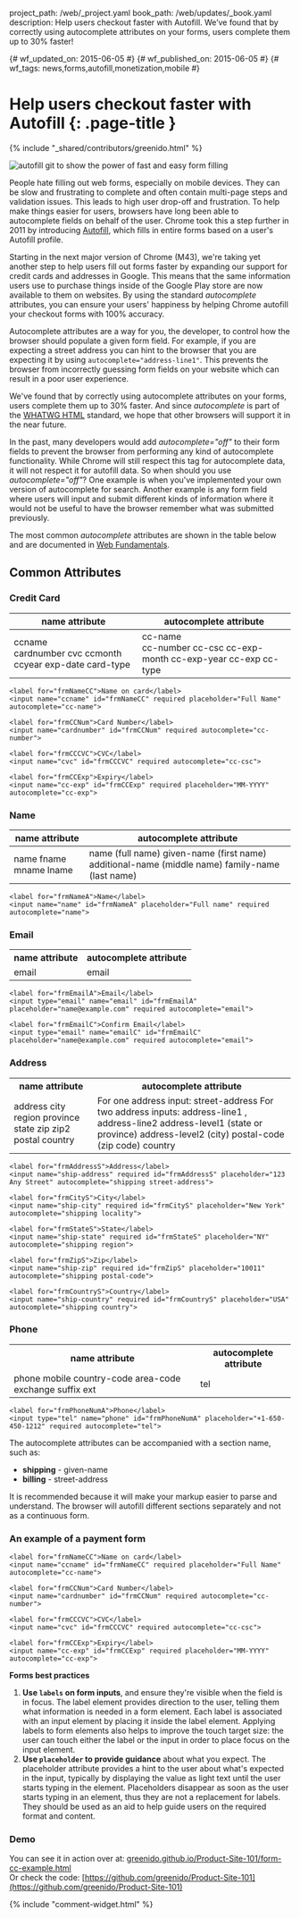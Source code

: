 project_path: /web/_project.yaml
book_path: /web/updates/_book.yaml
description: Help users checkout faster with Autofill. We’ve found that by correctly using autocomplete attributes on your forms, users complete them up to 30% faster!

{# wf_updated_on: 2015-06-05 #}
{# wf_published_on: 2015-06-05 #}
{# wf_tags: news,forms,autofill,monetization,mobile #}

# Help users checkout faster with Autofill {: .page-title }

{% include "_shared/contributors/greenido.html" %}

<img src="/web/updates/images/2015-06-05-checkout-faster-with-autofill/autofill-1.gif" alt="autofill git to show the power of fast and easy form filling" class="attempt-right">

People hate filling out web forms, especially on mobile devices. They can be
slow and frustrating to complete and often contain multi-page steps and
validation issues. This leads to high user drop-off and frustration. To help
make things easier for users, browsers have long been able to autocomplete
fields on behalf of the user. Chrome took this a step further in 2011 by
introducing [Autofill](https://support.google.com/chrome/answer/142893?hl=en),
which fills in entire forms based on a user's Autofill profile.

Starting in the next major version of Chrome (M43), we're taking yet another
step to help users fill out forms faster by expanding our support for credit
cards and addresses in Google. This means that the same information users use to
purchase things inside of the Google Play store are now available to them on
websites. By using the standard _autocomplete_ attributes, you can ensure your
users' happiness by helping Chrome autofill your checkout forms with 100%
accuracy.

Autocomplete attributes are a way for you, the developer, to control how the
browser should populate a given form field.  For example, if you are expecting a
street address you can hint to the browser that you are expecting it by using
`autocomplete="address-line1"`. This prevents the browser from incorrectly
guessing form fields on your website which can result in a poor user experience.

We've found that by correctly using autocomplete attributes on your forms, users
complete them up to 30% faster. And since _autocomplete_ is part of the [WHATWG
](https://html.spec.whatwg.org/multipage/forms.html#autofill)[HTML](https://html.spec.whatwg.org/multipage/forms.html#autofill)
standard, we hope that other browsers will support it in the near future.  


In the past, many developers would add _autocomplete="off"_ to their form fields
to prevent the browser from performing any kind of autocomplete functionality.
While Chrome will still respect this tag for autocomplete data, it will not
respect it for autofill data. So when should you use _autocomplete="off"_? One
example is when you've implemented your own version of autocomplete for search.
Another example is any form field where users will input and submit different
kinds of information where it would not be useful to have the browser remember
what was submitted previously.

The most common _autocomplete_ attributes are shown in the table below and are
documented in [Web Fundamentals](/web/fundamentals/design-and-ui/input/).

## Common Attributes

### Credit Card

<table class="">
  <thead>
    <tr>
      <th>
        name attribute
      </th>
      <th>
        autocomplete attribute
      </th>
    </tr>
  </thead>
  <tbody>
    <tr>
      <td>
        ccname<br>
        cardnumber  
        cvc  
        ccmonth  
        ccyear  
        exp-date  
        card-type
      </td>
      <td>
        cc-name<br>
        cc-number  
        cc-csc  
        cc-exp-month  
        cc-exp-year  
        cc-exp  
        cc-type
      </td>
    </tr>
  </tbody>
</table>


    <label for="frmNameCC">Name on card</label>
    <input name="ccname" id="frmNameCC" required placeholder="Full Name" autocomplete="cc-name">
    
    <label for="frmCCNum">Card Number</label>
    <input name="cardnumber" id="frmCCNum" required autocomplete="cc-number">
    
    <label for="frmCCCVC">CVC</label>
    <input name="cvc" id="frmCCCVC" required autocomplete="cc-csc">
    
    <label for="frmCCExp">Expiry</label>
    <input name="cc-exp" id="frmCCExp" required placeholder="MM-YYYY" autocomplete="cc-exp">
    

### Name

<table class="">
<thead>
  <tr>
    <th>name attribute</th>
    <th>autocomplete attribute</th>
  </tr>
</thead>

<tr>
<td>
name  
fname  
mname  
lname
</td>
<td>
name (full name)  
given-name (first name)  
additional-name (middle name)  
family-name (last name)
</td>
</tr>
</table>


    <label for="frmNameA">Name</label>
    <input name="name" id="frmNameA" placeholder="Full name" required autocomplete="name">
    

### Email

<table>
<tr>
<th>
name attribute
</th>
<th>
autocomplete attribute
</th>
</tr>
<tr>
<td>
email
</td>
<td>
email
</td>
</tr>
</table>


    <label for="frmEmailA">Email</label>
    <input type="email" name="email" id="frmEmailA" placeholder="name@example.com" required autocomplete="email">
    
    <label for="frmEmailC">Confirm Email</label>
    <input type="email" name="emailC" id="frmEmailC" placeholder="name@example.com" required autocomplete="email">
    

### Address

<table>
<tr>
<th markdown="block">
name attribute
</th>
<th>
autocomplete attribute
</th>
</tr>
<tr>
<td>
address  
city  
region  
province  
state  
zip  
zip2  
postal  
country
</td>
<td>
For one address input: street-address  
For two address inputs: address-line1 , address-line2  
address-level1 (state or province)  
address-level2 (city)  
postal-code (zip code)  
country
</td>
</tr>
</table>


    <label for="frmAddressS">Address</label>
    <input name="ship-address" required id="frmAddressS" placeholder="123 Any Street" autocomplete="shipping street-address">
    
    <label for="frmCityS">City</label>
    <input name="ship-city" required id="frmCityS" placeholder="New York" autocomplete="shipping locality">
    
    <label for="frmStateS">State</label>
    <input name="ship-state" required id="frmStateS" placeholder="NY" autocomplete="shipping region">
    
    <label for="frmZipS">Zip</label>
    <input name="ship-zip" required id="frmZipS" placeholder="10011" autocomplete="shipping postal-code">
    
    <label for="frmCountryS">Country</label>
    <input name="ship-country" required id="frmCountryS" placeholder="USA" autocomplete="shipping country">
    


### Phone

<table>
<tr>
<th>
name attribute
</th>
<th>
autocomplete attribute
</th>
</tr>
<tr>
<td markdown="block">
phone  
mobile  
country-code  
area-code  
exchange  
suffix  
ext
</td>
<td markdown="block">
tel
</td>
</tr>
</table>


    <label for="frmPhoneNumA">Phone</label>
    <input type="tel" name="phone" id="frmPhoneNumA" placeholder="+1-650-450-1212" required autocomplete="tel">
    


The autocomplete attributes can be accompanied with a section name, such as:

* **shipping** - given-name
* **billing**  - street-address<br/>

It is recommended because it will make your markup easier to parse and
understand. The browser will autofill different sections separately and not as a
continuous form.

### An example of a payment form


    <label for="frmNameCC">Name on card</label>
    <input name="ccname" id="frmNameCC" required placeholder="Full Name" autocomplete="cc-name">
    
    <label for="frmCCNum">Card Number</label>
    <input name="cardnumber" id="frmCCNum" required autocomplete="cc-number">
    
    <label for="frmCCCVC">CVC</label>
    <input name="cvc" id="frmCCCVC" required autocomplete="cc-csc">
    
    <label for="frmCCExp">Expiry</label>
    <input name="cc-exp" id="frmCCExp" required placeholder="MM-YYYY" autocomplete="cc-exp">
    

**Forms best practices**

1. **Use `labels` on form inputs**, and ensure they're visible when the
   field is in focus. The label element provides direction to the user, telling
   them what information is needed in a form element. Each label is associated
   with an input element by placing it inside the label element. Applying labels
   to form elements also helps to improve the touch target size: the user can
   touch either the label or the input in order to place focus on the input
   element.
1. **Use `placeholder` to provide guidance** about what you expect. The
   placeholder attribute provides a hint to the user about what's expected in
   the input, typically by displaying the value as light text until the user
   starts typing in the element. Placeholders disappear as soon as the user
   starts typing in an element, thus they are not a replacement for labels. They
   should be used as an aid to help guide users on the required format and
   content.

### Demo

You can see it in action over at:
[greenido.github.io/Product-Site-101/form-cc-example.html](https://greenido.github.io/Product-Site-101/form-cc-example.html)  
Or check the code:
[https://github.com/greenido/Product-Site-101](https://github.com/greenido/Product-Site-101)



{% include "comment-widget.html" %}
